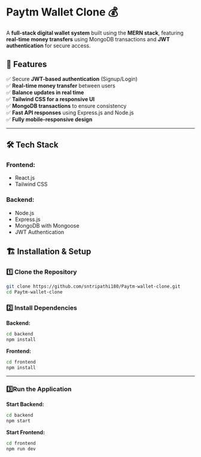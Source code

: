 # Paytm Wallet Clone 💰

A **full-stack digital wallet system** built using the **MERN stack**, featuring **real-time money transfers** using MongoDB transactions and **JWT authentication** for secure access.

## 🚀 Features

✅ Secure **JWT-based authentication** (Signup/Login)  
✅ **Real-time money transfer** between users   
✅ **Balance updates in real time**  
✅ **Tailwind CSS for a responsive UI**  
✅ **MongoDB transactions** to ensure consistency  
✅ **Fast API responses** using Express.js and Node.js  
✅ **Fully mobile-responsive design**  

---

## 🛠 Tech Stack

### **Frontend:**  
- React.js  
- Tailwind CSS  


### **Backend:**  
- Node.js  
- Express.js  
- MongoDB with Mongoose  
- JWT Authentication  





## 🏗 Installation & Setup

### **1️⃣ Clone the Repository**
```sh
git clone https://github.com/sntripathi180/Paytm-wallet-clone.git
cd Paytm-wallet-clone
```

### **2️⃣ Install Dependencies**

**Backend:**  
```sh
cd backend
npm install
```

**Frontend:**  
```sh
cd frontend
npm install
```


---

### **3️⃣Run the Application**

**Start Backend:**  
```sh
cd backend
npm start
```

**Start Frontend:**  
```sh
cd frontend
npm run dev
```

